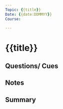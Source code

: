 ```yaml
---
Topic: {{title}}
Date: {{date:DDMMYY}}
Course: 

---
```


# {{title}}
## Questions/ Cues 

## Notes 

## Summary 

